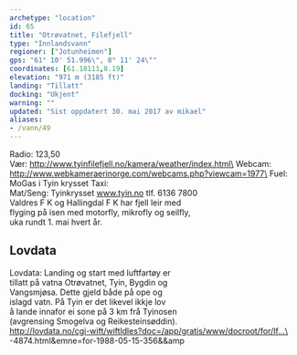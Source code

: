 ```yaml
---
archetype: "location"
id: 65
title: "Otrøvatnet, Filefjell"
type: "Innlandsvann"
regioner: ["Jotunheimen"]
gps: "61° 10' 51.996\", 8° 11' 24\""
coordinates: [61.18111,8.19]
elevation: "971 m (3185 ft)"
landing: "Tillatt"
docking: "Ukjent"
warning: ""
updated: "Sist oppdatert 30. mai 2017 av mikael"
aliases:
- /vann/49
---
```


Radio: 123,50\
Vær: http://www.tyinfilefjell.no/kamera/weather/index.html\
Webcam: http://www.webkameraerinorge.com/webcams.php?viewcam=1977\
Fuel:  MoGas i Tyin krysset      Taxi:\
Mat/Seng: Tyinkrysset www.tyin.no tlf. 6136 7800\
Valdres F K og Hallingdal F K har fjell leir med\
flyging på isen med motorfly, mikrofly og seilfly,\
uka rundt 1. mai hvert år.

## Lovdata

Lovdata: Landing og start med luftfartøy er\
tillatt på vatna Otrøvatnet, Tyin, Bygdin og\
Vangsmjøsa. Dette gjeld både på ope og\
islagd vatn. På Tyin er det likevel ikkje lov\
å lande innafor ei sone på 3 km frå Tyinosen\
(avgrensing Smogelva og Reikesteinsøddin).\
http://lovdata.no/cgi-wift/wiftldles?doc=/app/gratis/www/docroot/for/lf…\
-4874.html&emne=for-1988-05-15-356&&amp
